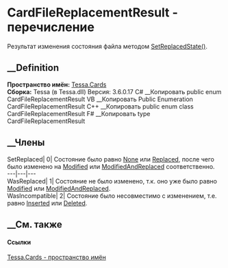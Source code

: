 # CardFileReplacementResult - перечисление
Результат изменения состояния файла методом
[SetReplacedState()](M_Tessa_Cards_CardFile_SetReplacedState.htm).
## __Definition
 **Пространство имён:** [Tessa.Cards](N_Tessa_Cards.htm)  
 **Сборка:** Tessa (в Tessa.dll) Версия: 3.6.0.17
C# __Копировать
     public enum CardFileReplacementResult
VB __Копировать
     Public Enumeration CardFileReplacementResult
C++ __Копировать
     public enum class CardFileReplacementResult
F# __Копировать
     type CardFileReplacementResult
##  __Члены
SetReplaced| 0|  Состояние было равно [None](T_Tessa_Cards_CardFileState.htm)
или [Replaced](T_Tessa_Cards_CardFileState.htm), после чего было изменено на
[Modified](T_Tessa_Cards_CardFileState.htm) или
[ModifiedAndReplaced](T_Tessa_Cards_CardFileState.htm) соответственно.  
---|---|---  
WasReplaced| 1|  Состояние не было изменено, т.к. оно уже было равно
[Modified](T_Tessa_Cards_CardFileState.htm) или
[ModifiedAndReplaced](T_Tessa_Cards_CardFileState.htm).  
WasIncompatible| 2|  Состояние было несовместимо с изменением, т.е. равно
[Inserted](T_Tessa_Cards_CardFileState.htm) или
[Deleted](T_Tessa_Cards_CardFileState.htm).  
## __См. также
#### Ссылки
[Tessa.Cards - пространство имён](N_Tessa_Cards.htm)
